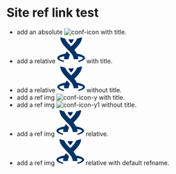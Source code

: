 # Site ref link test

* add an absolute ![conf-icon](http://www.lewe.com/wp-content/uploads/2016/03/conf-icon-64.png "My conf-icon") with title.
* add a relative ![conf-icon](conf-icon-64.png "My conf-icon") with title.
* add a relative ![conf-icon](conf-icon-64.png) without title.
* add a ref img ![conf-icon-y][y] with title.
* add a ref img ![conf-icon-y1][y1] without title.
* add a ref img ![conf-icon-y2][y2] relative.
* add a ref img ![conf-icon-none] relative with default refname.

[y]: http://www.lewe.com/wp-content/uploads/2016/03/conf-icon-64.png "My conf-icon"
[y1]: http://www.lewe.com/wp-content/uploads/2016/03/conf-icon-64.png
[y2]: conf-icon-64.png
[conf-icon-none]: conf-icon-64.png

